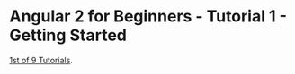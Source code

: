 # Angular 2 for Beginners - Tutorial 1 - Getting Started

[1st of 9 Tutorials](https://m.youtube.com/watch?v=hXfigUyeHaY).